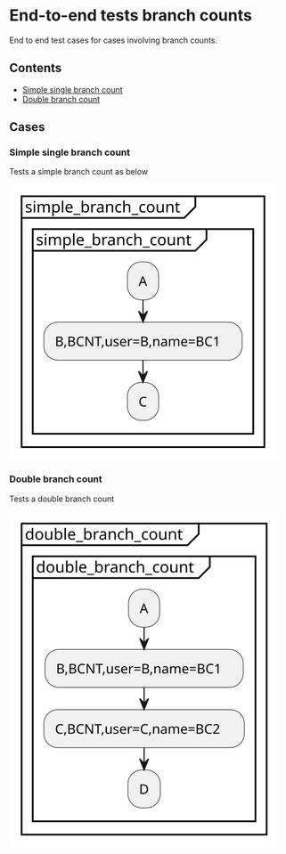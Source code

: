 # End-to-end tests branch counts
End to end test cases for cases involving branch counts.
## Contents
* [Simple single branch count](./Branch_counts.md#simple-single-branch-count)
* [Double branch count](./Branch_counts.md#double-branch-count)

## Cases
### Simple single branch count
Tests a simple branch count as below

![](/end-to-end-pumls/branch_counts/simple_branch_count.svg)
### Double branch count
Tests a double branch count

![](end-to-end-pumls/branch_counts/double_branch_count.svg)
